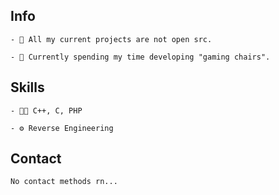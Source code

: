 ## Info


```
- 👥 All my current projects are not open src.

- 🧭 Currently spending my time developing "gaming chairs".
```

## Skills
```
- 👨‍💻 C++, C, PHP

- ⚙️ Reverse Engineering
```

## Contact
```
No contact methods rn...
```
